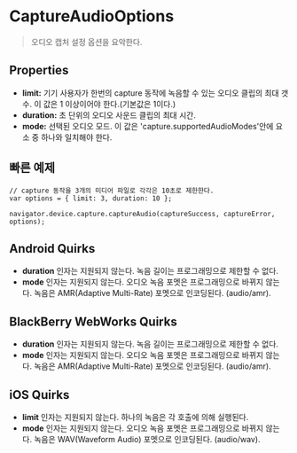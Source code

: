 CaptureAudioOptions
===================

> 오디오 캡처 설정 옵션을 요악한다.

Properties
----------

- __limit:__ 기기 사용자가 한번의 capture 동작에 녹음할 수 있는 오디오 클립의 최대 갯수. 이 값은 1 이상이어야 한다.(기본값은 1이다.)
- __duration:__ 초 단위의 오디오 사운드 클립의 최대 시간.
- __mode:__ 선택된 오디오 모드. 이 값은 'capture.supportedAudioModes'안에 요소 중 하나와 일치해야 한다.

빠른 예제
-------------

    // capture 동작을 3개의 미디어 파일로 각각은 10초로 제한한다.
    var options = { limit: 3, duration: 10 };

    navigator.device.capture.captureAudio(captureSuccess, captureError, options);

Android Quirks
--------------

- __duration__ 인자는 지원되지 않는다. 녹음 길이는 프로그래밍으로 제한할 수 없다.
- __mode__ 인자는 지원되지 않는다. 오디오 녹음 포멧은 프로그래밍으로 바뀌지 않는다. 녹음은 AMR(Adaptive Multi-Rate) 포멧으로 인코딩된다. (audio/amr).

BlackBerry WebWorks Quirks
--------------------------

- __duration__ 인자는 지원되지 않는다. 녹음 길이는 프로그래밍으로 제한할 수 없다.
- __mode__ 인자는 지원되지 않는다. 오디오 녹음 포멧은 프로그래밍으로 바뀌지 않는다. 녹음은 AMR(Adaptive Multi-Rate) 포멧으로 인코딩된다. (audio/amr).

iOS Quirks
----------

- __limit__ 인자는 지원되지 않는다. 하나의 녹음은 각 호출에 의해 실행된다.
- __mode__ 인자는 지원되지 않는다. 오디오 녹음 포멧은 프로그래밍으로 바뀌지 않는다. 녹음은 WAV(Waveform Audio) 포멧으로 인코딩된다. (audio/wav).
